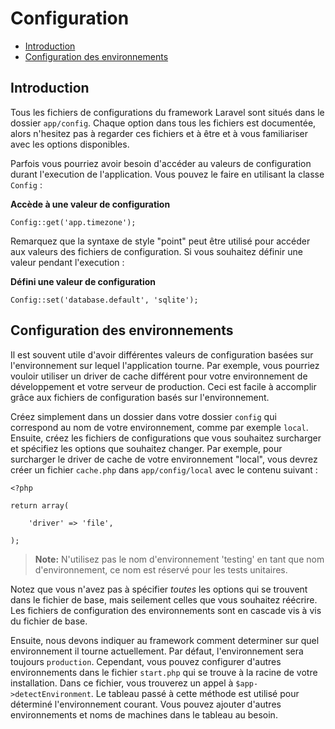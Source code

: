 # Configuration

- [Introduction](#introduction)
- [Configuration des environnements](#environment-configuration)

<a name="introduction"></a>
## Introduction

Tous les fichiers de configurations du framework Laravel sont situés dans le dossier `app/config`. Chaque option dans tous les fichiers est documentée, alors n'hesitez pas à regarder ces fichiers et à être et à vous familiariser avec les options disponibles.

Parfois vous pourriez avoir besoin d'accéder au valeurs de configuration durant l'execution de l'application. Vous pouvez le faire en utilisant la classe `Config` :

**Accède à une valeur de configuration**

	Config::get('app.timezone');

Remarquez que la syntaxe de style "point" peut être utilisé pour accéder aux valeurs des fichiers de configuration. Si vous souhaitez définir une valeur pendant l'execution : 

**Défini une valeur de configuration**

	Config::set('database.default', 'sqlite');

<a name="environment-configuration"></a>
## Configuration des environnements

Il est souvent utile d'avoir différentes valeurs de configuration basées sur l'environnement sur lequel l'application tourne. Par exemple, vous pourriez vouloir utiliser un driver de cache différent pour votre environnement de développement et votre serveur de production. Ceci est facile à accomplir grâce aux fichiers de configuration basés sur l'environnement.

Créez simplement dans un dossier dans votre dossier `config`  qui correspond au nom de votre environnement, comme par exemple `local`. Ensuite, créez les fichiers de configurations que vous souhaitez surcharger et spécifiez les options que souhaitez changer. Par exemple, pour surcharger le driver de cache de votre environnement "local", vous devrez créer un fichier `cache.php` dans `app/config/local` avec le contenu suivant :

	<?php

	return array(

		'driver' => 'file',

	);

> **Note:** N'utilisez pas le nom d'environnement 'testing' en tant que nom d'environnement, ce nom est réservé pour les tests unitaires.

Notez que vous n'avez pas à spécifier _toutes_ les options qui se trouvent dans le fichier de base, mais seilement celles que vous souhaitez réécrire. Les fichiers de configuration des environnements sont en cascade vis à vis du fichier de base.

Ensuite, nous devons indiquer au framework comment determiner sur quel environnement il tourne actuellement. Par défaut, l'environnement sera toujours `production`. Cependant, vous pouvez configurer d'autres environnements dans le fichier `start.php` qui se trouve à la racine de votre installation. Dans ce fichier, vous trouverez un appel à `$app->detectEnvironment`. Le tableau passé à cette méthode est utilisé pour déterminé l'environnement courant. Vous pouvez ajouter d'autres environnements et noms de machines dans le tableau au besoin.
